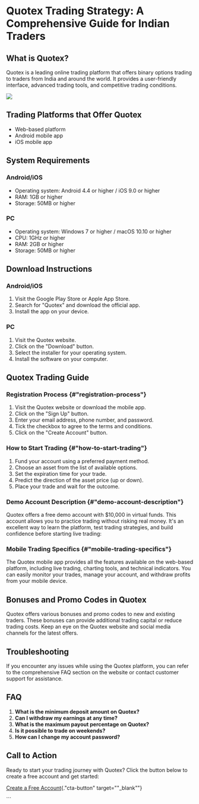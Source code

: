 # Quotex Trading Strategy: A Comprehensive Guide for Indian Traders

## What is Quotex?

Quotex is a leading online trading platform that offers binary options
trading to traders from India and around the world. It provides a
user-friendly interface, advanced trading tools, and competitive trading
conditions.

[![](https://static.quotex.io/files/4_en/300_250.jpg)](https://traff.sbs/brokerqxlid)

## Trading Platforms that Offer Quotex

-   Web-based platform
-   Android mobile app
-   iOS mobile app

## System Requirements

### Android/iOS

-   Operating system: Android 4.4 or higher / iOS 9.0 or higher
-   RAM: 1GB or higher
-   Storage: 50MB or higher

### PC

-   Operating system: Windows 7 or higher / macOS 10.10 or higher
-   CPU: 1GHz or higher
-   RAM: 2GB or higher
-   Storage: 50MB or higher

## Download Instructions

### Android/iOS

1.  Visit the Google Play Store or Apple App Store.
2.  Search for "Quotex" and download the official app.
3.  Install the app on your device.

### PC

1.  Visit the Quotex website.
2.  Click on the "Download" button.
3.  Select the installer for your operating system.
4.  Install the software on your computer.

## Quotex Trading Guide

### Registration Process {#"registration-process"}

1.  Visit the Quotex website or download the mobile app.
2.  Click on the "Sign Up" button.
3.  Enter your email address, phone number, and password.
4.  Tick the checkbox to agree to the terms and conditions.
5.  Click on the "Create Account" button.

### How to Start Trading {#"how-to-start-trading"}

1.  Fund your account using a preferred payment method.
2.  Choose an asset from the list of available options.
3.  Set the expiration time for your trade.
4.  Predict the direction of the asset price (up or down).
5.  Place your trade and wait for the outcome.

### Demo Account Description {#"demo-account-description"}

Quotex offers a free demo account with \$10,000 in virtual funds. This
account allows you to practice trading without risking real money. It\'s
an excellent way to learn the platform, test trading strategies, and
build confidence before starting live trading:

### Mobile Trading Specifics {#"mobile-trading-specifics"}

The Quotex mobile app provides all the features available on the
web-based platform, including live trading, charting tools, and
technical indicators. You can easily monitor your trades, manage your
account, and withdraw profits from your mobile device.

## Bonuses and Promo Codes in Quotex

Quotex offers various bonuses and promo codes to new and existing
traders. These bonuses can provide additional trading capital or reduce
trading costs. Keep an eye on the Quotex website and social media
channels for the latest offers.

## Troubleshooting

If you encounter any issues while using the Quotex platform, you can
refer to the comprehensive FAQ section on the website or contact
customer support for assistance.

## FAQ

1.  **What is the minimum deposit amount on Quotex?**
2.  **Can I withdraw my earnings at any time?**
3.  **What is the maximum payout percentage on Quotex?**
4.  **Is it possible to trade on weekends?**
5.  **How can I change my account password?**

## Call to Action

Ready to start your trading journey with Quotex? Click the button below
to create a free account and get started:

[Create a Free
Account](\%22https://traff.sbs/brokerqxsignup\%22){."cta-button"
target=""_blank""}

\`\`\`


